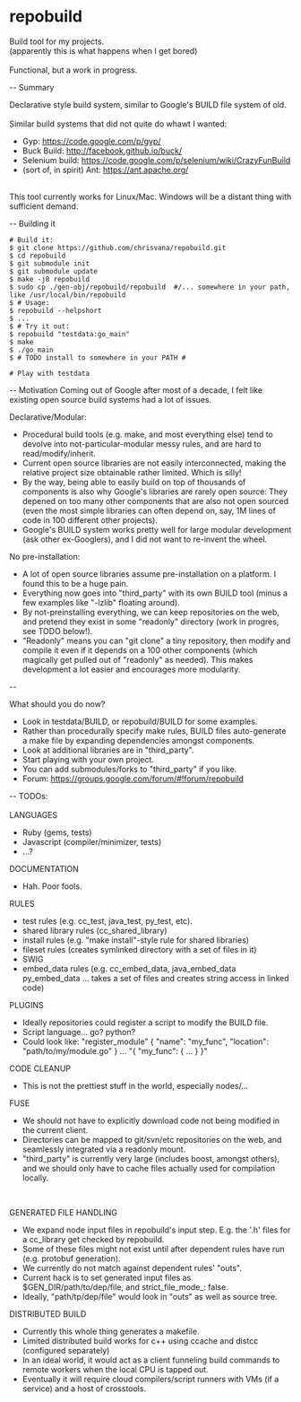 repobuild
==========

Build tool for my projects.<br/>
(apparently this is what happens when I get bored)<br/>
<br/>
Functional, but a work in progress.<br/>


--
Summary

Declarative style build system, similar to Google's BUILD file system of old.<br/>
<br/>
Similar build systems that did not quite do whawt I wanted:
- Gyp: https://code.google.com/p/gyp/<br/>
- Buck Build: http://facebook.github.io/buck/<br/>
- Selenium build: https://code.google.com/p/selenium/wiki/CrazyFunBuild<br/>
- (sort of, in spirit) Ant: https://ant.apache.org/<br/>
<br/>
This tool currently works for Linux/Mac. Windows will be a distant thing with sufficient demand.

--
Building it
```
# Build it:
$ git clone https://github.com/chrisvana/repobuild.git
$ cd repobuild
$ git submodule init
$ git submodule update
$ make -j8 repobuild
$ sudo cp ./gen-obj/repobuild/repobuild  #/... somewhere in your path, like /usr/local/bin/repobuild
$ # Usage:
$ repobuild --helpshort
$ ...
$ # Try it out:
$ repobuild "testdata:go_main"
$ make
$ ./go_main
$ # TODO install to somewhere in your PATH #

# Play with testdata

```

--
Motivation
Coming out of Google after most of a decade, I felt like existing open source build systems had a lot of issues.
 
Declarative/Modular:
- Procedural build tools (e.g. make, and most everything else) tend to devolve into not-particular-modular messy rules, and are hard to read/modify/inherit.
- Current open source libraries are not easily interconnected, making the relative project size obtainable rather limited. Which is silly!
- By the way, being able to easily build on top of thousands of components is also why Google's libraries are rarely open source: They depened on too many other components that are also not open sourced (even the most simple libraries can often depend on, say, 1M lines of code in 100 different other projects).
- Google's BUILD system works pretty well for large modular development (ask other ex-Googlers), and I did not want to re-invent the wheel.

No pre-installation:
- A lot of open source libraries assume pre-installation on a platform. I found this to be a huge pain.
- Everything now goes into "third_party" with its own BUILD tool (minus a few examples like "-lzlib" floating around).
- By not-preinstalling everything, we can keep repositories on the web, and pretend they exist in some "readonly" directory (work in progres, see TODO below!).
- "Readonly" means you can "git clone" a tiny repository, then modify and compile it even if it depends on a 100 other components (which magically get pulled out of "readonly" as needed). This makes development a lot easier and encourages more modularity.

--

What should you do now?<br/>
- Look in testdata/BUILD, or repobuild/BUILD for some examples.<br/>
- Rather than procedurally specify make rules, BUILD files auto-generate a make file by expanding dependencies amongst components.
- Look at additional libraries are in "third_party".
- Start playing with your own project.
- You can add submodules/forks to "third_party" if you like.
- Forum: https://groups.google.com/forum/#!forum/repobuild

--
TODOs:<br/>
<br/>
LANGUAGES<br/>
- Ruby (gems, tests)
- Javascript (compiler/minimizer, tests)
- ...?

DOCUMENTATION<br/>
- Hah. Poor fools.

RULES<br>
- test rules (e.g. cc_test, java_test, py_test, etc).
- shared library rules (cc_shared_library)
- install rules (e.g. "make install"-style rule for shared libraries)
- fileset rules (creates symlinked directory with a set of files in it)
- SWIG
- embed_data rules (e.g. cc_embed_data, java_embed_data py_embed_data ... takes a set of files and creates string access in linked code)

PLUGINS<br/>
- Ideally repositories could register a script to modify the BUILD file.
- Script language... go? python?
- Could look like: "register_module" { "name": "my_func", "location": "path/to/my/module.go" } ... "{ "my_func": { ... } }"

CODE CLEANUP<br/>
- This is not the prettiest stuff in the world, especially nodes/...

FUSE<br/>
- We should not have to explicitly download code not being modified in the current client.
- Directories can be mapped to git/svn/etc repositories on the web, and seamlessly integrated via a readonly mount.
- "third_party" is currently very large (includes boost, amongst others), and we should only have to cache files actually used for compilation locally.
<br/>

GENERATED FILE HANDLING<br/>
- We expand node input files in repobuild's input step. E.g. the '.h' files for a cc_library get checked by repobuild.
- Some of these files might not exist until after dependent rules have run (e.g. protobuf generation).
- We currently do not match against dependent rules' "outs".
- Current hack is to set generated input files as $GEN_DIR/path/to/dep/file, and strict_file_mode_: false.
- Ideally, "path/tp/dep/file" would look in "outs" as well as source tree.

DISTRIBUTED BUILD<br/>
- Currently this whole thing generates a makefile.
- Limited distributed build works for c++ using ccache and distcc (configured separately)
- In an ideal world, it would act as a client funneling build commands to remote workers when the local CPU is tapped out.
- Eventually it will require cloud compilers/script runners with VMs (if a service) and a host of crosstools.
